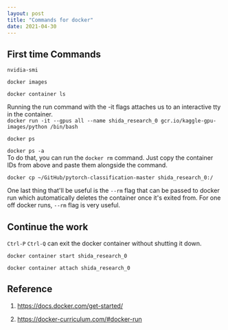 ```yaml
---
layout: post
title: "Commands for docker"
date: 2021-04-30
---
```


## First time Commands

`nvidia-smi`

`docker images`

`docker container ls`

Running the run command with the -it flags attaches us to an interactive tty in the container. <br>
`docker run -it --gpus all --name shida_research_0 gcr.io/kaggle-gpu-images/python /bin/bash`

`docker ps`

`docker ps -a` <br>
To do that, you can run the `docker rm` command. Just copy the container IDs from above and paste them alongside the command.

`docker cp ~/GitHub/pytorch-classification-master shida_research_0:/`

One last thing that'll be useful is the `--rm` flag that can be passed to docker run which automatically deletes the container once it's exited from. For one off docker runs, `--rm` flag is very useful.

## Continue the work

`Ctrl-P` `Ctrl-Q` can exit the docker container without shutting it down.

`docker container start shida_research_0`

`docker container attach shida_research_0`

## Reference

1. https://docs.docker.com/get-started/

2. https://docker-curriculum.com/#docker-run
